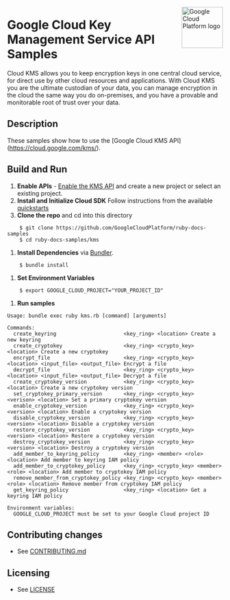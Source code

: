 <img src="https://avatars2.githubusercontent.com/u/2810941?v=3&s=96" alt="Google
Cloud Platform logo" title="Google Cloud Platform" align="right" height="96"
width="96"/>

# Google Cloud Key Management Service API Samples

Cloud KMS allows you to keep encryption keys in one central cloud service, for
direct use by other cloud resources and applications. With Cloud KMS you are the
ultimate custodian of your data, you can manage encryption in the cloud the same
way you do on-premises, and you have a provable and monitorable root of trust
over your data.

## Description

These samples show how to use the [Google Cloud KMS API]
(https://cloud.google.com/kms/).

## Build and Run
1.  **Enable APIs** - [Enable the KMS API](https://console.cloud.google.com/flows/enableapi?apiid=cloudkms.googleapis.com)
    and create a new project or select an existing project.
1.  **Install and Initialize Cloud SDK**
    Follow instructions from the available [quickstarts](https://cloud.google.com/sdk/docs/quickstarts)
1.  **Clone the repo** and cd into this directory

```
    $ git clone https://github.com/GoogleCloudPlatform/ruby-docs-samples
    $ cd ruby-docs-samples/kms
```

1. **Install Dependencies** via [Bundler](https://bundler.io).

```
    $ bundle install
```

1. **Set Environment Variables**

```
    $ export GOOGLE_CLOUD_PROJECT="YOUR_PROJECT_ID"
```

1. **Run samples**

```
Usage: bundle exec ruby kms.rb [command] [arguments]

Commands:
  create_keyring                      <key_ring> <location> Create a new keyring
  create_cryptokey                    <key_ring> <crypto_key> <location> Create a new cryptokey
  encrypt_file                        <key_ring> <crypto_key> <location> <input_file> <output_file> Encrypt a file
  decrypt_file                        <key_ring> <crypto_key> <location> <input_file> <output_file> Decrypt a file
  create_cryptokey_version            <key_ring> <crypto_key> <location> Create a new cryptokey version
  set_cryptokey_primary_version       <key_ring> <crypto_key> <verison> <location> Set a primary cryptokey version
  enable_cryptokey_version            <key_ring> <crypto_key> <version> <location> Enable a cryptokey version
  disable_cryptokey_version           <key_ring> <crypto_key> <version> <location> Disable a cryptokey version
  restore_cryptokey_version           <key_ring> <crypto_key> <version> <location> Restore a cryptokey version
  destroy_cryptokey_version           <key_ring> <crypto_key> <version> <location> Destroy a cryptokey version
  add_member_to_keyring_policy        <key_ring> <member> <role> <location> Add member to keyring IAM policy
  add_member_to_cryptokey_policy      <key_ring> <crypto_key> <member> <role> <location> Add member to cryptokey IAM policy
  remove_member_from_cryptokey_policy <key_ring> <crypto_key> <member> <role> <location> Remove member from cryptokey IAM policy
  get_keyring_policy                  <key_ring> <location> Get a keyring IAM policy

Environment variables:
  GOOGLE_CLOUD_PROJECT must be set to your Google Cloud project ID
```

## Contributing changes

* See [CONTRIBUTING.md](../CONTRIBUTING.md)

## Licensing

* See [LICENSE](../LICENSE)

